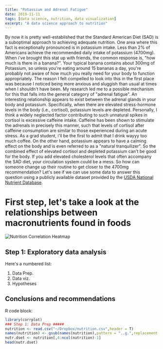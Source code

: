 ```yaml
---
title: "Potassium and Adrenal Fatigue"
date: 2019-11-11
tags: [data science, nutrition, data visualization]
excerpt: "A data science approach to nutrition"
---
```


By now it is pretty well-established that the Standard American Diet (SAD) is a suboptimal approach to achieving adequate nutrition. One area where this fact is exceptionally pronounced is in potassium intake. Less than 2% of Americans achieve the recommended daily intake of potassium (4700mg). When i've brought this stat up with friends, the common response is, "how much is there in a banana?". Your typical banana contains about 300mg of Potassium, so unless you're eating around 15 bananas a day, you're probably not aware of how much you really need for your body to function appropriately. The reason I felt compelled to look into this in the first place was because I noticed being more anxious and sluggish than usual at times when I shouldn't have been. My research led me to a possible mechanism for this that falls into the general category of "adrenal fatigue". An interesting relationship appears to exist between the adrenal glands in your body and potassium. Specifically, when there are elevated stress-hormone levels in the body (i.e., cortisol), potassium levels are depleted. Personally, I think a widely neglected factor contributing to such unnatural spikes in cortisol is excessive caffeine intake. Caffeine has been shown to stimulate the adrenals in precisely this manner, such that levels of cortisol after caffeine consumption are similar to those experienced during an acute stress. As a grad student, i'll be the first to admit that I drink wayyy too much coffee. On the other hand, potassium appears to have a calming effect on the body and is even referred to as a "natural tranquilizer". So the combined effect of elevated cortisol and depleted potassium can't be good for the body. If you add elevated cholesterol levels that often accompany the SAD diet, your circulation system could be a mess. So how can someone change up their routine to get closer to the 4700mg recommendation? Let's see if we can use some data to answer this question using a publicly available dataset provided by the [USDA National Nutrient Database](https://gist.github.com/syntagmatic/8702807).

# First step, let's take a look at the relationships between macronutrients found in foods
<img src="{{ site.url }}{{site.baseurl }}/_posts/figs/Corplot.png" alt="Nutrition Correlation Heatmap">


## Step 1: Exploratory data analysis

Here's a numbered list:
1. Data Prep.
2. Data viz.
3. Hypotheses


## Conclusions and recommendations

R code block:
```r
library(corrplot)
### Step 1: Data Prep #####
nutrition <- read.csv("~/Dropbox/nutrition.csv",header = T)
names(nutrition) <- gsub(names(nutrition),pattern = "..g.",replacement = "",fixed = T)
nutr.dset <- nutrition[,4:ncol(nutrition)-1]
head(nutr.dset)

```
